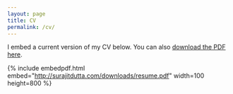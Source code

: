 ```yaml
---
layout: page
title: CV
permalink: /cv/
---
```


I embed a current version of my CV below. You can also [download the PDF here](http://surajitdutta.com/downloads/resume.pdf).

{% include embedpdf.html embed="http://surajitdutta.com/downloads/resume.pdf" width=100 height=800 %}
